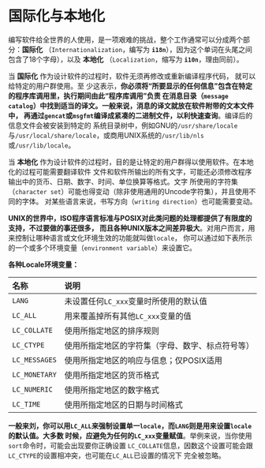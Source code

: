 国际化与本地化
===================================================================================
编写软件给全世界的人使用，是一项艰难的挑战，整个工作通常可以分成两个部分：**国际化** 
（`Internationalization`，编写为 **`i18n`**），因为这个单词在头尾之间包含了18个字母），以及 **本地化**
（`Localization`，缩写为 **`i10n`**，理由同前）。

当 **国际化** 作为设计软件的过程时，软件无须再修改或重新编译程序代码， 就可以给特定的用户群使用。至
少这表示，**你必须将“所要显示的任何信息”包含在特定的程序库调用里，执行期间由此“程序库调用”负责
在消息目录（`message catalog`）中找到适当的译文。一般来说，消息的译文就放在软件附带的文本文件中，
再通过`gencat`或`msgfmt`编译成紧凑的二进制文件，以利快速查询**。编译后的信息文件会被安装到特定的
系统目录树中，例如GNU的`/usr/share/locale`与`/usr/local/share/locale`，或商用UNIX系统的`/usr/lib/nls`
或`/usr/lib/locale`。

当 **本地化** 作为设计软件的过程时，目的是让特定的用户群得以使用软件。在本地化的过程可能需要翻译软件
文件和软件所输出的所有文字，可能还必须修改程序输出中的货币、日期、数字、时间、单位换算等格式。文字
所使用的字符集（`character set`）可能也得变动（除非使用通用的Uncode字符集），并且使用不同的字体。
对某些语言来说，书写方向（`writing direction`）也可能需要变动。

**UNIX的世界中，ISO程序语言标准与POSIX对此类问题的处理都提供了有限度的支持，不过要做的事还很多，
而且各种UNIX版本之间差异极大**。对用户而言，用来控制让哪种语言或文化环境生效的功能就叫做`locale`，
你可以通过如下表所示的一个或多个环境变量（`environment variable`）来设置它。

**各种Locale环境变量：**

| 名称 | 说明 |
|:------ |:------- |
| `LANG` | 未设置任何`LC_xxx`变量时所使用的默认值 |
| `LC_ALL` | 用来覆盖掉所有其他`LC_xxx`变量的值 |
| `LC_COLLATE` | 使用所指定地区的排序规则 |
| `LC_CTYPE` | 使用所指定地区的字符集（字母、数字、标点符号等）|
| `LC_MESSAGES` | 使用所指定地区的响应与信息；仅POSIX适用 |
| `LC_MONETARY` |  使用所指定地区的货币格式 |
| `LC_NUMERIC` | 使用所指定地区的数字格式 |
| `LC_TIME` | 使用所指定地区的日期与时间格式 |

**一般来刘，你可以用`LC_ALL`来强制设置单一`locale`，而`LANG`则是用来设置`locale`的默认值。大多数
时候，应避免为任何的`LC_xxx`变量赋值**。举例来说，当你使用`sort`命令时，可能会出现要你正确设置
`LC_COLLATE`信息，因数这个设置可能会跟`LC_CTYPE`的设置相冲突，也可能在`LC_ALL`已设置的情况下
完全被忽略。

